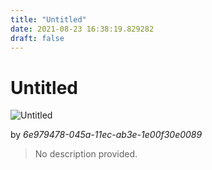 ```yaml
---
title: "Untitled"
date: 2021-08-23 16:38:19.829282
draft: false
---
```


# Untitled

![Untitled](../images/6f02b4d8-045a-11ec-ab3e-1e00f30e0089.png)

by *6e979478-045a-11ec-ab3e-1e00f30e0089*



> No description provided.